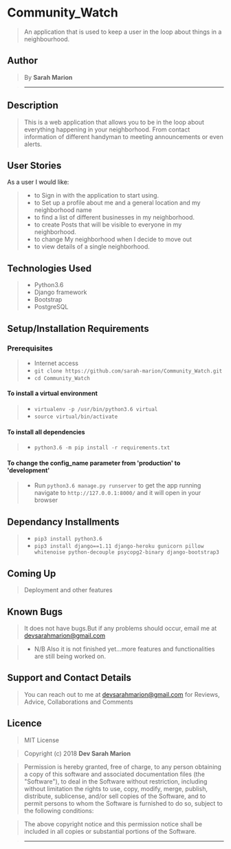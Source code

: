 # Community_Watch

> An application that is used to keep a user in the loop about things in a neighbourhood.

## Author

> By **Sarah Marion**

> -----------------------------------------------------------

## Description

> This is a web application that allows you to be in the loop about everything happening in your neighborhood. From contact information of different handyman to meeting announcements or even alerts.

## User Stories

As a user I would like:

> * to Sign in with the application to start using.
> * to Set up a profile about me and a general location and my neighborhood name
> * to find a list of different businesses in my neighborhood.
> * to create Posts that will be visible to everyone in my neighborhood.
> * to change My neighborhood when I decide to move out
> * to view details of a single neighborhood.

<!-- ## How to use it

> * Internet connection
> * Click https://marion-gallery.herokuapp.com/) <br/>
  or <br/>
> * Copy https://marion-gallery.herokuapp.com/) and  Paste the link on your prefered browser -->

<!-- ## How it works

> * A user needs to sign up
> * A user needs to sign in to vote and post Gallery
> * A user can also create categories and post Gallery within the application -->

## Technologies Used

> * Python3.6
> * Django framework
> * Bootstrap
> * PostgreSQL

## Setup/Installation Requirements

### Prerequisites

> * Internet access
> * ```git clone https://github.com/sarah-marion/Community_Watch.git```
> * ```cd Community_Watch```

#### To install a virtual environment

> * ```virtualenv -p /usr/bin/python3.6 virtual``` 
> * ```source virtual/bin/activate```

#### To install all dependencies

> * ```python3.6 -m pip install -r requirements.txt```

#### To change the config_name parameter from 'production' to 'development'

> * Run ```python3.6 manage.py runserver``` to get the app running  navigate to ```http://127.0.0.1:8000/``` and it will open in your browser

## Dependancy Installments

> * ```pip3 install python3.6```
> * ```pip3 install django==1.11 django-heroku gunicorn pillow whitenoise python-decouple psycopg2-binary django-bootstrap3```

<!-- ## Specifications

> * To see the projects specifications refer to the [SPECS.md](SPECS.md) file for more details. -->

## Coming Up

> Deployment and other features

## Known Bugs

> It does not have bugs.But if any problems should occur, email me at devsarahmarion@gmail.com

> * N/B Also it is not finished yet...more features and functionalities are still being worked on.

## Support and Contact Details

> You can reach out to me at devsarahmarion@gmail.com
for Reviews, Advice, Collaborations and Comments

## Licence

> MIT License

> Copyright (c) 2018 **Dev Sarah Marion**

> Permission is hereby granted, free of charge, to any person obtaining a copy
of this software and associated documentation files (the "Software"), to deal
in the Software without restriction, including without limitation the rights
to use, copy, modify, merge, publish, distribute, sublicense, and/or sell
copies of the Software, and to permit persons to whom the Software is
furnished to do so, subject to the following conditions:

> The above copyright notice and this permission notice shall be included in all
copies or substantial portions of the Software.

<!-- > THE SOFTWARE IS PROVIDED "AS IS", WITHOUT WARRANTY OF ANY KIND, EXPRESS OR
IMPLIED, INCLUDING BUT NOT LIMITED TO THE WARRANTIES OF MERCHANTABILITY,
FITNESS FOR A PARTICULAR PURPOSE AND NONINFRINGEMENT. IN NO EVENT SHALL THE
AUTHORS OR COPYRIGHT HOLDERS BE LIABLE FOR ANY CLAIM, DAMAGES OR OTHER
LIABILITY, WHETHER IN AN ACTION OF CONTRACT, TORT OR OTHERWISE, ARISING FROM,
OUT OF OR IN CONNECTION WITH THE SOFTWARE OR THE USE OR OTHER DEALINGS IN THE
SOFTWARE. -->

> --------------------------------------------------------